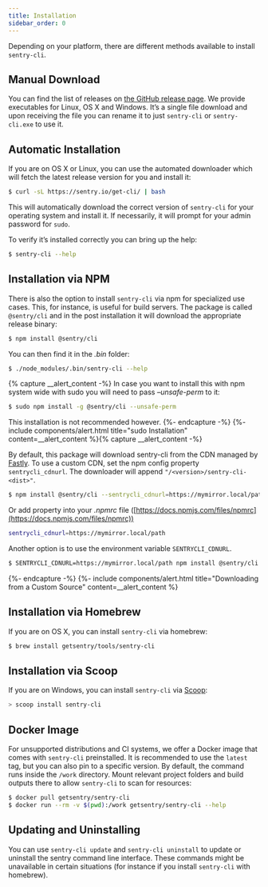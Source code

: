 ```yaml
---
title: Installation
sidebar_order: 0
---
```


Depending on your platform, there are different methods available to install `sentry-cli`.

## Manual Download

You can find the list of releases on [the GitHub release page](https://github.com/getsentry/sentry-cli/releases/). We provide executables for Linux, OS X and Windows. It’s a single file download and upon receiving the file you can rename it to just `sentry-cli` or `sentry-cli.exe` to use it.

## Automatic Installation

If you are on OS X or Linux, you can use the automated downloader which will fetch the latest release version for you and install it:

```bash
$ curl -sL https://sentry.io/get-cli/ | bash
```

This will automatically download the correct version of `sentry-cli` for your operating system and install it. If necessarily, it will prompt for your admin password for `sudo`.

To verify it’s installed correctly you can bring up the help:

```bash
$ sentry-cli --help
```

## Installation via NPM

There is also the option to install `sentry-cli` via npm for specialized use cases. This, for instance, is useful for build servers. The package is called `@sentry/cli` and in the post installation it will download the appropriate release binary:

```bash
$ npm install @sentry/cli
```

You can then find it in the _.bin_ folder:

```bash
$ ./node_modules/.bin/sentry-cli --help
```

{% capture __alert_content -%}
In case you want to install this with npm system wide with sudo you will need to pass _–unsafe-perm_ to it:

```bash
$ sudo npm install -g @sentry/cli --unsafe-perm
```

This installation is not recommended however.
{%- endcapture -%}
{%- include components/alert.html
  title="sudo Installation"
  content=__alert_content
%}{% capture __alert_content -%}

By default, this package will download sentry-cli from the CDN managed by [Fastly](https://www.fastly.com/). To use a custom CDN, set the npm config property `sentrycli_cdnurl`. The downloader will append `"/<version>/sentry-cli-<dist>"`.

```bash
$ npm install @sentry/cli --sentrycli_cdnurl=https://mymirror.local/path
```

Or add property into your _.npmrc_ file ([https://docs.npmjs.com/files/npmrc](https://docs.npmjs.com/files/npmrc))

```bash
sentrycli_cdnurl=https://mymirror.local/path
```

Another option is to use the environment variable `SENTRYCLI_CDNURL`.

```bash
$ SENTRYCLI_CDNURL=https://mymirror.local/path npm install @sentry/cli
```

{%- endcapture -%}
{%- include components/alert.html
  title="Downloading from a Custom Source"
  content=__alert_content
%}

## Installation via Homebrew

If you are on OS X, you can install `sentry-cli` via homebrew:

```bash
$ brew install getsentry/tools/sentry-cli
```

## Installation via Scoop

If you are on Windows, you can install `sentry-cli` via [Scoop](https://scoop.sh):

```powershell
> scoop install sentry-cli
```

## Docker Image

For unsupported distributions and CI systems, we offer a Docker image that comes with `sentry-cli` preinstalled. It is recommended to use the `latest` tag, but you can also pin to a specific version. By default, the command runs inside the `/work` directory. Mount relevant project folders and build outputs there to allow `sentry-cli` to scan for resources:

```bash
$ docker pull getsentry/sentry-cli
$ docker run --rm -v $(pwd):/work getsentry/sentry-cli --help
```

## Updating and Uninstalling

You can use `sentry-cli update` and `sentry-cli uninstall` to update or uninstall the sentry command line interface. These commands might be unavailable in certain situations (for instance if you install `sentry-cli` with homebrew).
